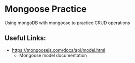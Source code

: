 # Mongoose Practice

Using mongoDB with mongoose to practice CRUD operations

## Useful Links:
- https://mongoosejs.com/docs/api/model.html
    - Mongoose model documentation
